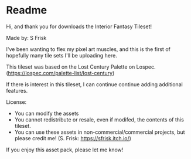 # Readme

Hi, and thank you for downloads the Interior Fantasy Tileset!

Made by: S Frisk

I've been wanting to flex my pixel art muscles, and this is the first of hopefully many tile sets I'll be uploading here.

This tileset was based on the Lost Century Palette on Lospec. (https://lospec.com/palette-list/lost-century)

If there is interest in this tileset, I can continue continue adding additional features.

License:

- You can modify the assets
- You cannot redistribute or resale, even if modifed, the contents of this tileset.
- You can use these assets in non-commercial/commercial projects, but please credit me! (S. Frisk: https://sfrisk.itch.io/)

If you enjoy this asset pack, please let me know!

